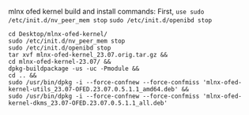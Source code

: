 mlnx ofed kernel build and install commands:
First, `use sudo /etc/init.d/nv_peer_mem stop`
	   `sudo /etc/init.d/openibd stop`

```
cd Desktop/mlnx-ofed-kernel/
sudo /etc/init.d/nv_peer_mem stop
sudo /etc/init.d/openibd stop
tar xvf mlnx-ofed-kernel_23.07.orig.tar.gz &&
cd mlnx-ofed-kernel-23.07/ &&
dpkg-buildpackage -us -uc -Pmodule && 
cd .. &&
sudo /usr/bin/dpkg -i --force-confnew --force-confmiss 'mlnx-ofed-kernel-utils_23.07-OFED.23.07.0.5.1.1_amd64.deb' &&
sudo /usr/bin/dpkg -i --force-confnew --force-confmiss 'mlnx-ofed-kernel-dkms_23.07-OFED.23.07.0.5.1.1_all.deb'
```

